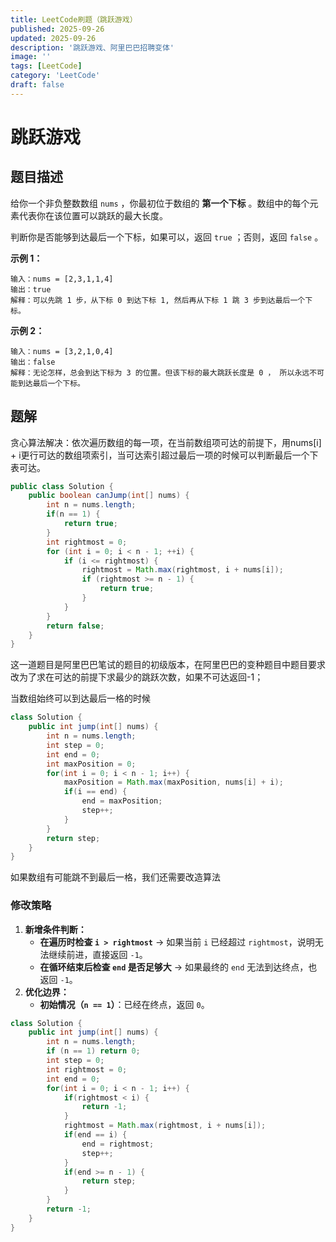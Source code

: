 ```yaml
---
title: LeetCode刷题（跳跃游戏）
published: 2025-09-26
updated: 2025-09-26
description: '跳跃游戏、阿里巴巴招聘变体'
image: ''
tags: [LeetCode]
category: 'LeetCode'
draft: false 
---
```


# 跳跃游戏

## 题目描述

给你一个非负整数数组 `nums` ，你最初位于数组的 **第一个下标** 。数组中的每个元素代表你在该位置可以跳跃的最大长度。

判断你是否能够到达最后一个下标，如果可以，返回 `true` ；否则，返回 `false` 。

**示例 1：**

```
输入：nums = [2,3,1,1,4]
输出：true
解释：可以先跳 1 步，从下标 0 到达下标 1, 然后再从下标 1 跳 3 步到达最后一个下标。
```

**示例 2：**

```
输入：nums = [3,2,1,0,4]
输出：false
解释：无论怎样，总会到达下标为 3 的位置。但该下标的最大跳跃长度是 0 ， 所以永远不可能到达最后一个下标。
```



## 题解

贪心算法解决：依次遍历数组的每一项，在当前数组项可达的前提下，用nums[i] + i更行可达的数组项索引，当可达索引超过最后一项的时候可以判断最后一个下表可达。

```java
public class Solution {
    public boolean canJump(int[] nums) {
        int n = nums.length;
        if(n == 1) {
            return true;
        }
        int rightmost = 0;
        for (int i = 0; i < n - 1; ++i) {
            if (i <= rightmost) {
                rightmost = Math.max(rightmost, i + nums[i]);
                if (rightmost >= n - 1) {
                    return true;
                }
            }
        }
        return false;
    }
}
```



这一道题目是阿里巴巴笔试的题目的初级版本，在阿里巴巴的变种题目中题目要求改为了求在可达的前提下求最少的跳跃次数，如果不可达返回-1；

当数组始终可以到达最后一格的时候

```java
class Solution {
    public int jump(int[] nums) {
        int n = nums.length;
        int step = 0;
        int end = 0;
        int maxPosition = 0;
        for(int i = 0; i < n - 1; i++) {
            maxPosition = Math.max(maxPosition, nums[i] + i);
            if(i == end) {
                end = maxPosition;
                step++;
            }
        }
        return step;
    }
}
```



如果数组有可能跳不到最后一格，我们还需要改造算法

### 修改策略

1. **新增条件判断：**
   - **在遍历时检查 `i > rightmost`**
     → 如果当前 `i` 已经超过 `rightmost`，说明无法继续前进，直接返回 `-1`。
   - **在循环结束后检查 `end` 是否足够大**
     → 如果最终的 `end` 无法到达终点，也返回 `-1`。
2. **优化边界：**
   - **初始情况（`n == 1`）**：已经在终点，返回 `0`。

```java
class Solution {
    public int jump(int[] nums) {
        int n = nums.length;
        if (n == 1) return 0; 
        int step = 0;
        int rightmost = 0;
        int end = 0;
        for(int i = 0; i < n - 1; i++) {
            if(rightmost < i) {
                return -1;
            }
            rightmost = Math.max(rightmost, i + nums[i]);
            if(end == i) {
                end = rightmost;
                step++;
            }
            if(end >= n - 1) {
                return step;
            }
        }
        return -1;
    }
}
```

